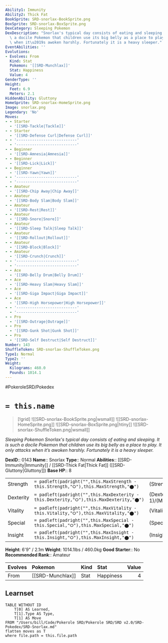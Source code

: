 ```yaml
---
Ability1: Immunity
Ability2: Thick Fat
BookSprite: SRD-snorlax-BookSprite.png
BoxSprite: SRD-snorlax-BoxSprite.png
DexCategory: Sleeping Pokemon
DexDescription: "Snorlax's typical day consists of eating and sleeping. It is such\
  \ a docile Pokemon that children use its big belly as a place to play. It only attacks\
  \ when it\u2019s awoken harshly. Fortunately it is a heavy sleeper."
EventAbilities: ''
Evolutions:
- Evolves: From
  Kind: Stat
  Pokemon: '[[SRD-Munchlax]]'
  Stat: Happiness
  Value: 4
GenderType: ''
Height:
  Feet: 6.9
  Meters: 2.1
HiddenAbility: Gluttony
HomeSprite: SRD-snorlax-HomeSprite.png
Image: snorlax.png
Legendary: 'No'
Moves:
- - Starter
  - '[[SRD-Tackle|Tackle]]'
- - Starter
  - '[[SRD-Defense Curl|Defense Curl]]'
- - '---------------------------'
  - '---------------------------'
- - Beginner
  - '[[SRD-Amnesia|Amnesia]]'
- - Beginner
  - '[[SRD-Lick|Lick]]'
- - Beginner
  - '[[SRD-Yawn|Yawn]]'
- - '---------------------------'
  - '---------------------------'
- - Amateur
  - '[[SRD-Chip Away|Chip Away]]'
- - Amateur
  - '[[SRD-Body Slam|Body Slam]]'
- - Amateur
  - '[[SRD-Rest|Rest]]'
- - Amateur
  - '[[SRD-Snore|Snore]]'
- - Amateur
  - '[[SRD-Sleep Talk|Sleep Talk]]'
- - Amateur
  - '[[SRD-Rollout|Rollout]]'
- - Amateur
  - '[[SRD-Block|Block]]'
- - Amateur
  - '[[SRD-Crunch|Crunch]]'
- - '---------------------------'
  - '---------------------------'
- - Ace
  - '[[SRD-Belly Drum|Belly Drum]]'
- - Ace
  - '[[SRD-Heavy Slam|Heavy Slam]]'
- - Ace
  - '[[SRD-Giga Impact|Giga Impact]]'
- - Ace
  - '[[SRD-High Horsepower|High Horsepower]]'
- - '---------------------------'
  - '---------------------------'
- - Pro
  - '[[SRD-Outrage|Outrage]]'
- - Pro
  - '[[SRD-Gunk Shot|Gunk Shot]]'
- - Pro
  - '[[SRD-Self Destruct|Self Destruct]]'
Number: 143
ShuffleToken: SRD-snorlax-ShuffleToken.png
Type1: Normal
Type2: ''
Weight:
  Kilograms: 460.0
  Pounds: 1014.1
---
```


#PokeroleSRD/Pokedex

# `= this.name`

> [!grid]
> ![[SRD-snorlax-BookSprite.png|wsmall]]
> ![[SRD-snorlax-HomeSprite.png]]
> ![[SRD-snorlax-BoxSprite.png|htiny]]
> ![[SRD-snorlax-ShuffleToken.png|wsmall]]


*Sleeping Pokemon*
*Snorlax's typical day consists of eating and sleeping. It is such a docile Pokemon that children use its big belly as a place to play. It only attacks when it’s awoken harshly. Fortunately it is a heavy sleeper.*

**DexID**:: 0143
**Name**:: Snorlax
**Type**:: Normal
**Abilities**:: [[SRD-Immunity|Immunity]] / [[SRD-Thick Fat|Thick Fat]] ([[SRD-Gluttony|Gluttony]])
**Base HP**:: 8

|           |                                                                                        |                                          |
| --------- | -------------------------------------------------------------------------------------- | ---------------------------------------- |
| Strength  | `= padleft(padright("",this.MaxStrength - this.Strength,"⭘"),this.MaxStrength,"⬤")`    | (Strength::3)/(MaxStrength::6)   |
| Dexterity | `= padleft(padright("",this.MaxDexterity - this.Dexterity,"⭘"),this.MaxDexterity,"⬤")` | (Dexterity:: 1)/(MaxDexterity::3) |
| Vitality  | `= padleft(padright("",this.MaxVitality - this.Vitality,"⭘"),this.MaxVitality,"⬤")`    | (Vitality::2)/(MaxVitality::4)   |
| Special   | `= padleft(padright("",this.MaxSpecial - this.Special,"⭘"),this.MaxSpecial,"⬤")`       | (Special::2)/(MaxSpecial::4)     |
| Insight   | `= padleft(padright("",this.MaxInsight - this.Insight,"⭘"),this.MaxInsight,"⬤")`       | (Insight::3)/(MaxInsight::6)     |

**Height**: 6'9" / 2.1m
**Weight**: 1014.1lbs / 460.0kg
**Good Starter**:: No
**Recommended Rank**:: Amateur

| Evolves   | Pokemon          | Kind   | Stat      |   Value |
|:----------|:-----------------|:-------|:----------|--------:|
| From      | [[SRD-Munchlax]] | Stat   | Happiness |       4 |

## Learnset

```dataview
TABLE WITHOUT ID
    T[0] AS Learned,
    T[1].Type AS Type,
    T[1] AS Move
FROM "/Users/bill/Code/Pokerole SRD/Pokerole SRD/SRD v2.0/SRD-Pokedex/SRD-Snorlax.md"
flatten moves as T
where file.path = this.file.path
```
